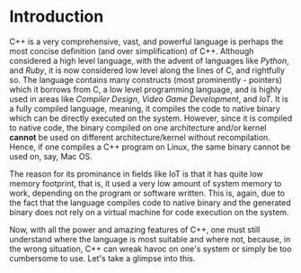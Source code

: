 # Introduction

C++ is a very comprehensive, vast, and powerful language is perhaps the most concise definition (and over simplification) of C++. Although considered a high level language, with the advent of languages
like *Python*, and *Ruby*, it is now considered low level along the lines of C, and rightfully so. The language contains many constructs (most prominently - pointers) which it borrows from C, a low
level programming language, and is highly used in areas like *Compiler Design*, *Video Game Development*, and *IoT*.
It is a fully compiled language, meaning, it compiles the code to native binary which can be directly executed on the system. However, since it is compiled to native code, the binary compiled on
one architecture and/or kernel **cannot** be used on different architecture/kernel without recompilation. Hence, if one compiles a C++ program on Linux, the same binary cannot be used on, say,
Mac OS.

The reason for its prominance in fields like IoT is that it has quite low memory footprint, that is, it used a very low amount of system memory to work, depending on the program or software written.
This is, again, due to the fact that the language compiles code to native binary and the generated binary does not rely on a virtual machine for code execution on the system.

Now, with all the power and amazing features of C++, one must still understand where the language is most suitable and where not, because, in the wrong situation, C++ can wreak havoc on one's system
or simply be too cumbersome to use. Let's take a glimpse into this.